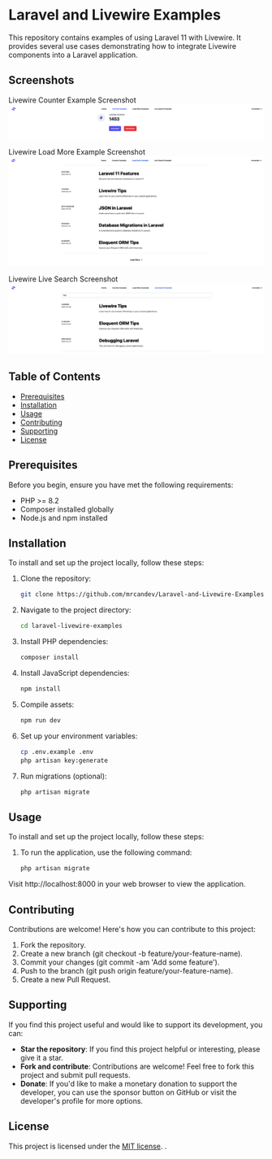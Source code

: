 # Laravel and Livewire Examples

This repository contains examples of using Laravel 11 with Livewire. It provides several use cases demonstrating how to integrate Livewire components into a Laravel application.

## Screenshots

Livewire Counter Example Screenshot
![Livewire_Counter_Example](screenshots/livewire_1.png)

Livewire Load More Example Screenshot
![Livewire_Load_More_Example](screenshots/livewire_2.png)

Livewire Live Search Screenshot
![Livewire_Live_Search_Example](screenshots/livewire_3.png)


## Table of Contents
- [Prerequisites](#prerequisites)
- [Installation](#installation)
- [Usage](#usage)
- [Contributing](#contributing)
- [Supporting](#supporting)
- [License](#license)

## Prerequisites
Before you begin, ensure you have met the following requirements:
- PHP >= 8.2
- Composer installed globally
- Node.js and npm installed

## Installation
To install and set up the project locally, follow these steps:

1. Clone the repository:
   ```bash
   git clone https://github.com/mrcandev/Laravel-and-Livewire-Examples.git

2. Navigate to the project directory:
    ```bash
    cd laravel-livewire-examples

3. Install PHP dependencies:
    ```bash
    composer install

4. Install JavaScript dependencies:
    ```bash
    npm install

5. Compile assets:
    ```bash
    npm run dev

6. Set up your environment variables:
    ```bash
    cp .env.example .env
    php artisan key:generate

7. Run migrations (optional):
    ```bash
    php artisan migrate

   
## Usage
To install and set up the project locally, follow these steps:
1. To run the application, use the following command:
    ```bash
    php artisan migrate

Visit http://localhost:8000 in your web browser to view the application.


## Contributing
Contributions are welcome! Here's how you can contribute to this project:

1. Fork the repository.
2. Create a new branch (git checkout -b feature/your-feature-name).
3. Commit your changes (git commit -am 'Add some feature').
4. Push to the branch (git push origin feature/your-feature-name).
5. Create a new Pull Request.

## Supporting
If you find this project useful and would like to support its development, you can:
- **Star the repository**: If you find this project helpful or interesting, please give it a star.
- **Fork and contribute**: Contributions are welcome! Feel free to fork this project and submit pull requests.
- **Donate**: If you'd like to make a monetary donation to support the developer, you can use the sponsor button on GitHub or visit the developer's profile for more options.

## License
This project is licensed under the [MIT license](https://opensource.org/licenses/MIT).
.
